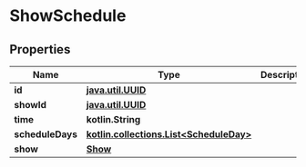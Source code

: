 
# ShowSchedule

## Properties
Name | Type | Description | Notes
------------ | ------------- | ------------- | -------------
**id** | [**java.util.UUID**](java.util.UUID.md) |  |  [optional]
**showId** | [**java.util.UUID**](java.util.UUID.md) |  |  [optional]
**time** | **kotlin.String** |  |  [optional]
**scheduleDays** | [**kotlin.collections.List&lt;ScheduleDay&gt;**](ScheduleDay.md) |  |  [optional]
**show** | [**Show**](Show.md) |  |  [optional]




